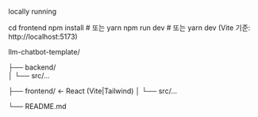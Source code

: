 locally running

cd frontend
npm install   # 또는 yarn
npm run dev   # 또는 yarn dev
(Vite 기준: http://localhost:5173)

llm-chatbot-template/

├── backend/              
│   └── src/...

├── frontend/             ← React (Vite|Tailwind)
│   └── src/...

└── README.md
